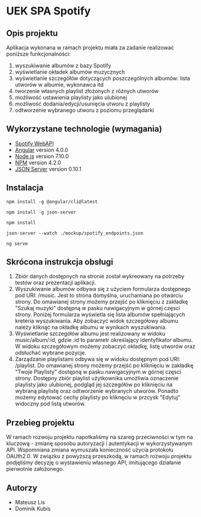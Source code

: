 # UEK SPA Spotify


## Opis projektu

Aplikacja wykonana w ramach projektu miała za zadanie realizować poniższe funkcjonalności:

1. wyszukiwanie albumów z bazy Spotify
1. wyświetlanie okładek albumów muzycznych
1. wyświetlanie szczegółów dotyczących poszczególnych albumów: lista utworów w albumie, wykonawca itd
1. tworzenie własnych playlist złożonych z różnych utworów
1. możliwość ustawienia playlisty jako ulubionej
1. możliwość dodania/edycji/usunięcia utworu z playlisty
1. odtworzenie wybranego utworu z poziomu przeglądarki

## Wykorzystane technologie (wymagania)

* [Spotify WebAPI](https://developer.spotify.com/web-api/)
* [Angular](https://angular.io/) version 4.0.0
* [Node.js](https://nodejs.org/) version 7.10.0
* [NPM](https://www.npmjs.com/) version 4.2.0
* [JSON Server](https://github.com/typicode/json-server) version 0.10.1

## Instalacja

`npm install -g @angular/cli@latest`

`npm install -g json-server`

`npm install`

`json-server --watch ./mockup/spotify_endpoints.json`

`ng serve`

## Skrócona instrukcja obsługi

1. Zbiór danych dostępnych na stronie został wykreowany na potrzeby testów oraz prezentacji aplikacji.
1. Wyszukiwanie albumów odbywa się z użyciem formularza dostępnego pod URI: /music. Jest to strona domyślna, uruchamiana po otwarciu strony. Do omawianej strony możemy przejść po kliknięciu z zakładkę "Szukaj muzyki" dostępną w pasku nawigacyjnym w górnej częsci strony. Poniżej formularza wyświetla się lista albumów spełniających kreteria wyszukiwania. Aby zobaczyć widok szczegółowy albumu należy kliknąć na okładkę albumu w wynikach wyszukiwania.
1. Wyświetlanie szczegółów albumu jest realizowany w widoku music/album/:id, gdzie :id to parametr określający identyfikator albumu. W widoku szczegółowym możemy zobaczyć okładkę, listę utworów oraz odsłuchać wybrane pozycje.
1. Zarządzanie playlistami odbywa się w widoku dostępnym pod URI: /playlist. Do omawianej strony możemy przejść po kliknięciu w zakładkę "Twoje Playlisty" dostępną w pasku nawigacyjnym w górnej częsci strony. Dostępny zbiór playlist użytkownika umożliwia oznaczenie playlisty jako ulubionej, podgląd jej szczegółów po kliknięciu na wybraną playlistę oraz odtworzenie wybranych utworów. Ponadto możemy edytować cechy playlisty po kliknęciu w przcysk "Edytuj" widoczny pod listą utworów.

## Przebieg projektu

W ramach rozwoju projektu napotkaliśmy na szareg przeciwności w tym na kluczową - zmianę sposobu autoryzacji i autentykacji w wykorzystywanym API. Wspomniana zmiana wymuszała konieczność użycia protokołu OAUth2.0. W związku z powyższą przeszkodą, w ramach rozwoju projektu podjęliśmy decyzję o wystawieniu własnego API, imitującego działanie pierwotnie założonego.

## Autorzy

* Mateusz Lis
* Dominik Kubis